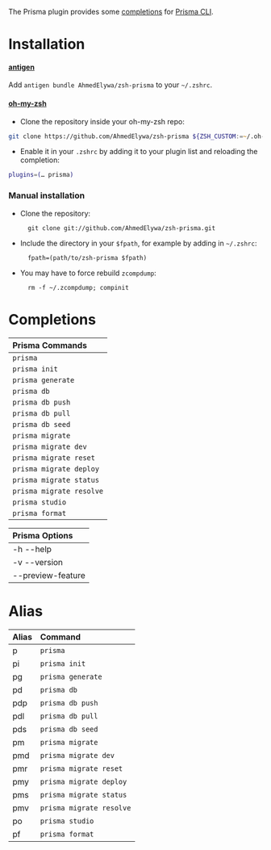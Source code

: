 The Prisma plugin provides some [completions](#completions) for [Prisma CLI](https://prisma.io).

# Installation

#### [antigen](https://github.com/zsh-users/antigen)

Add `antigen bundle AhmedElywa/zsh-prisma` to your `~/.zshrc`.

#### [oh-my-zsh](http://github.com/robbyrussell/oh-my-zsh)

- Clone the repository inside your oh-my-zsh repo:

```zsh
git clone https://github.com/AhmedElywa/zsh-prisma ${ZSH_CUSTOM:=~/.oh-my-zsh/custom}/plugins/prisma
```

- Enable it in your `.zshrc` by adding it to your plugin list and reloading the completion:

```zsh
plugins=(… prisma)
```

### Manual installation

- Clone the repository:

        git clone git://github.com/AhmedElywa/zsh-prisma.git

- Include the directory in your `$fpath`, for example by adding in `~/.zshrc`:

        fpath=(path/to/zsh-prisma $fpath)

- You may have to force rebuild `zcompdump`:

        rm -f ~/.zcompdump; compinit

# Completions

| Prisma Commands          |
| :----------------------- |
| `prisma`                 |
| `prisma init`            |
| `prisma generate`        |
| `prisma db`              |
| `prisma db push`         |
| `prisma db pull`         |
| `prisma db seed`         |
| `prisma migrate`         |
| `prisma migrate dev`     |
| `prisma migrate reset`   |
| `prisma migrate deploy`  |
| `prisma migrate status`  |
| `prisma migrate resolve` |
| `prisma studio`          |
| `prisma format`          |

| Prisma Options   |
| :---------------- |
| -h --help         |
| -v --version      |
| --preview-feature |

# Alias

| Alias | Command                  |
| :---- | :----------------------- |
| p     | `prisma`                 |
| pi    | `prisma init`            |
| pg    | `prisma generate`        |
| pd    | `prisma db`              |
| pdp   | `prisma db push`         |
| pdl   | `prisma db pull`         |
| pds   | `prisma db seed`         |
| pm    | `prisma migrate`         |
| pmd   | `prisma migrate dev`     |
| pmr   | `prisma migrate reset`   |
| pmy   | `prisma migrate deploy`  |
| pms   | `prisma migrate status`  |
| pmv   | `prisma migrate resolve` |
| po    | `prisma studio`          |
| pf    | `prisma format`          |
